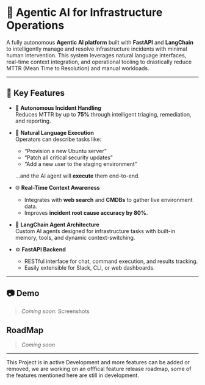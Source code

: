 # 🔧 Agentic AI for Infrastructure Operations

A fully autonomous **Agentic AI platform** built with **FastAPI** and **LangChain** to intelligently manage and resolve infrastructure incidents with minimal human intervention. This system leverages natural language interfaces, real-time context integration, and operational tooling to drastically reduce MTTR (Mean Time to Resolution) and manual workloads.

---

## 🚀 Key Features

- 🤖 **Autonomous Incident Handling**  
  Reduces MTTR by up to **75%** through intelligent triaging, remediation, and reporting.

- 💬 **Natural Language Execution**  
  Operators can describe tasks like:
  - “Provision a new Ubuntu server”
  - “Patch all critical security updates”
  - “Add a new user to the staging environment”

  ...and the AI agent will **execute** them end-to-end.

- 🌐 **Real-Time Context Awareness**  
  - Integrates with **web search** and **CMDBs** to gather live environment data.
  - Improves **incident root cause accuracy by 80%**.

- 🧠 **LangChain Agent Architecture**  
  Custom AI agents designed for infrastructure tasks with built-in memory, tools, and dynamic context-switching.

- ⚙️ **FastAPI Backend**  
  - RESTful interface for chat, command execution, and results tracking.
  - Easily extensible for Slack, CLI, or web dashboards.

---

## 📷 Demo

> _Coming soon_: Screenshots

## RoadMap
> _Coming soon_
---
This Project is in active Development and more features can be added or removed, we are working on an offfical feature release roadmap, some of the features mentioned here are still in development.
